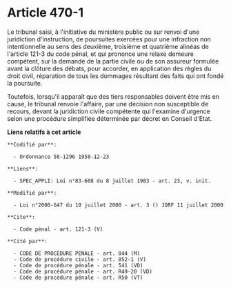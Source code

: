 # Article 470-1

Le tribunal saisi, à l'initiative du ministère public ou sur renvoi d'une juridiction d'instruction, de poursuites exercées
pour une infraction non intentionnelle au sens des deuxième, troisième et quatrième alinéas de l'article 121-3 du code pénal,
et qui prononce une relaxe demeure compétent, sur la demande de la partie civile ou de son assureur formulée avant la clôture
des débats, pour accorder, en application des règles du droit civil, réparation de tous les dommages résultant des faits qui
ont fondé la poursuite. 

Toutefois, lorsqu'il apparaît que des tiers responsables doivent être mis en cause, le tribunal renvoie l'affaire, par une
décision non susceptible de recours, devant la juridiction civile compétente qui l'examine d'urgence selon une procédure
simplifiée déterminée par décret en Conseil d'Etat.

**Liens relatifs à cet article**

	**Codifié par**:

	  - Ordonnance 58-1296 1958-12-23

	**Liens**:

	  - SPEC_APPLI: Loi n°83-608 du 8 juillet 1983 - art. 23, v. init.

	**Modifié par**:

	  - Loi n°2000-647 du 10 juillet 2000 - art. 3 () JORF 11 juillet 2000

	**Cite**:

	  - Code pénal - art. 121-3 (V)

	**Cité par**:

	  - CODE DE PROCEDURE PENALE - art. 844 (M)
	  - Code de procédure civile - art. 852-1 (V)
	  - Code de procédure pénale - art. 541 (VD)
	  - Code de procédure pénale - art. R49-20 (VD)
	  - Code de procédure pénale - art. R50 (VT)
